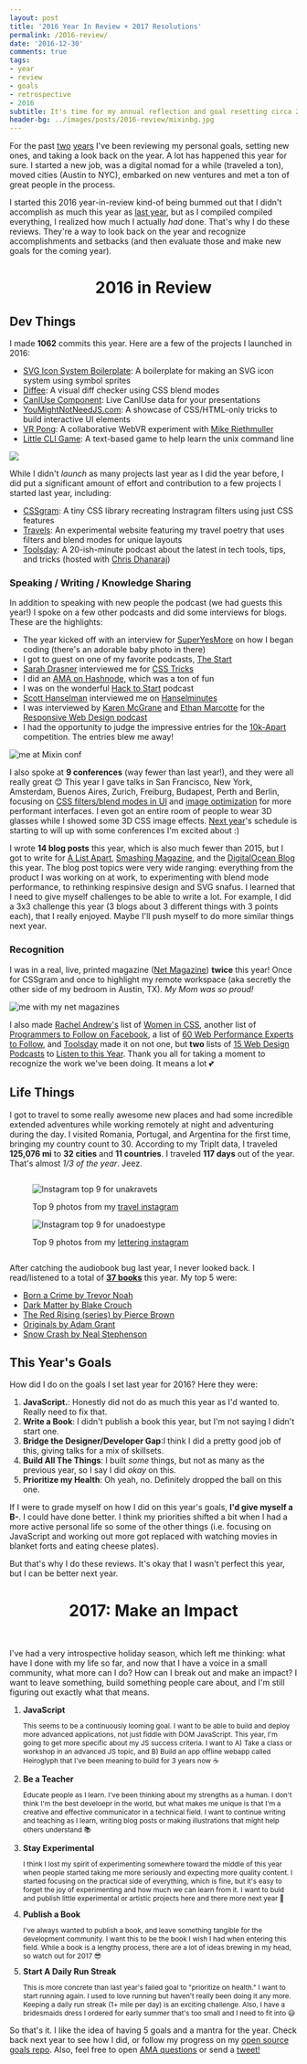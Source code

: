 ```yaml
---
layout: post
title: '2016 Year In Review + 2017 Resolutions'
permalink: /2016-review/
date: '2016-12-30'
comments: true
tags:
- year
- review
- goals
- retrospective
- 2016
subtitle: It's time for my annual reflection and goal resetting circa 2016
header-bg: ../images/posts/2016-review/mixinbg.jpg
---
```


For the past [two](http://una.im/2015-resolutions) [years](http://una.im/2015-review) I've been reviewing my personal goals, setting new ones, and taking a look back on the year. A lot has happened this year for sure. I started a new job, was a digital nomad for a while (traveled a ton), moved cities (Austin to NYC), embarked on new ventures and met a ton of great people in the process.

I started this 2016 year-in-review kind-of being bummed out that I didn't accomplish as much this year as [last year](http://una.im/2015-review), but as I compiled compiled everything, I realized how much I actually *had* done. That's why I do these reviews. They're a way to look back on the year and recognize accomplishments and setbacks (and then evaluate those and make new goals for the coming year).

<h1 style="text-align:center">2016 in Review</h1>

## Dev Things

I made **1062** commits this year. Here are a few of the projects I launched in 2016:

- [SVG Icon System Boilerplate](https://github.com/una/svg-icon-system-boilerplate): A boilerplate for making an SVG icon system using symbol sprites
- [Diffee](http://diffee.me/): A visual diff checker using CSS blend modes
- [CanIUse Component](https://github.com/una/caniuse-component): Live CanIUse data for your presentations
- [YouMightNotNeedJS.com](http://youmightnotneedjs.com/): A showcase of CSS/HTML-only tricks to build interactive UI elements
- [VR Pong](http://vr-pong.com): A collaborative WebVR experiment with [Mike Riethmuller](https://twitter.com/MikeRiethmuller)
- [Little CLI Game](http://una.im/little-cli-game/): A text-based game to help learn the unix command line

![](../images/posts/2016-review/contrib-graph.jpg)

While I didn't *launch* as many projects last year as I did the year before, I did put a significant amount of effort and contribution to a few projects I started last year, including:

- [CSSgram](http://una.im/cssgram): A tiny CSS library recreating Instragram filters using just CSS features
- [Travels](http://travels.surge.sh/): An experimental website featuring my travel poetry that uses filters and blend modes for unique layouts
- [Toolsday](http://toolsday.io/): A 20-ish-minute podcast about the latest in tech tools, tips, and tricks (hosted with [Chris Dhanaraj](https://twitter.com/chrisdhanaraj))

### Speaking / Writing / Knowledge Sharing

In addition to speaking with new people the podcast (we had guests this year!) I spoke on a few other podcasts and did some interviews for blogs. These are the highlights:

- The year kicked off with an interview for [SuperYesMore](https://superyesmore.com/cartoon-dolls-c2bbe6bb982658b3e614716715beda25) on how I began coding (there's an adorable baby photo in there)
- I got to guest on one of my favorite podcasts, [The Start](http://thestart.fm/interviews/the-unacorn)
- [Sarah Drasner](#) interviewed me for [CSS Tricks](https://css-tricks.com/an-interview-with-una-kravets/)
- I did an [AMA on Hashnode](https://hashnode.com/ama/with-una-kravets-cive3utpm07w8vi53m48rgth8), which was a ton of fun
- I was on the wonderful [Hack to Start](https://soundcloud.com/hacktostart/hacktostart-episode-121-una-kravets-ui-engineer-digital-ocean?utm_source=soundcloud&utm_campaign=share&utm_medium=twitter) podcast
- [Scott Hanselman](#) interviewed me on [Hanselminutes](http://hanselminutes.com/557/rethinking-front-end-design-and-development-with-una-kravets)
- I was interviewed by [Karen McGrane](#) and [Ethan Marcotte](#) for the [Responsive Web Design podcast](https://responsivewebdesign.com/podcast/digitalocean/)
- I had the opportunity to judge the impressive entries for the [10k-Apart](https://a-k-apart.com/) competition. The entries blew me away!

<img src="../images/posts/2016-review/mixin.jpg" alt="me at Mixin conf" class="right">

I also spoke at **9 conferences** (way fewer than last year!), and they were all really great 😊 This year I gave talks in San Francisco, New York, Amsterdam, Buenos Aires, Zurich, Freiburg, Budapest, Perth and Berlin, focusing on [CSS filters/blend modes in UI](https://vimeo.com/181110918) and [image optimization](https://vimeo.com/190871719) for more performant interfaces. I even got an entire room of people to wear 3D glasses while I showed some 3D CSS image effects. [Next year](http://una.im/speaking)'s schedule is starting to will up with some conferences I'm excited about :)

I wrote **14 blog posts** this year, which is also much fewer than 2015, but I got to write for [A List Apart](http://alistapart.com/article/finessing-fecolormatrix), [Smashing Magazine](https://www.smashingmagazine.com/2016/05/web-image-effects-performance-showdown/), and the [DigitalOcean Blog](https://responsivewebdesign.com/podcast/digitalocean/) this year. The blog post topics were very wide ranging: everything from the product I was working on at work, to experimenting with blend mode performance, to rethinking respinsive design and SVG snafus. I learned that I need to give myself challenges to be able to write a lot. For example, I did a 3x3 challenge this year (3 blogs about 3 different things with 3 points each), that I really enjoyed. Maybe I'll push myself to do more similar things next year.

### Recognition

I was in a real, live, printed magazine ([Net Magazine](http://www.creativebloq.com/net-magazine)) **twice** this year! Once for CSSgram and once to highlight my remote workspace (aka secretly the other side of my bedroom in Austin, TX). *My Mom was so proud!*

<img src="../images/posts/2016-review/netmags.jpg" alt="me with my net magazines" style="max-width:480px" class="left">

I also made [Rachel Andrew's](https://twitter.com/rachelandrew) list of [Women in CSS](https://rachelandrew.co.uk/archives/2016/10/11/the-amazing-women-of-css), another list of [Programmers to Follow on Facebook](https://www.thebalance.com/programmers-on-twitter-2072010), a list of [60 Web Performance Experts to Follow](https://www.keycdn.com/blog/web-performance-experts/), and [Toolsday](http://toolsday.io) made it on not one, but **two** lists of [15 Web Design Podcasts](https://www.elegantthemes.com/blog/resources/15-web-design-podcasts-to-add-to-your-listening-queue) to [Listen to this Year](https://www.shopify.com/partners/blog/114348998-15-web-design-podcasts-you-need-to-listen-to-in-2016). Thank you all for taking a moment to recognize the work we've been doing. It means a lot 💕

## Life Things

I got to travel to some really awesome new places and had some incredible extended adventures while working remotely at night and adventuring during the day. I visited Romania, Portugal, and Argentina for the first time, bringing my country count to 30. According to my TripIt data, I traveled **125,076 mi** to **32 cities** and **11 countries**. I traveled **117 days** out of the year. That's almost *1/3 of the year*. Jeez.

<div style="display: inline-block">
  <figure class="half--left">
    <img src="../images/posts/2016-review/unakravets-top9.jpg" alt="Instagram top 9 for unakravets">
    <p>Top 9 photos from my <a href="http://instagram.com/unakravets">travel instagram</a></p>
  </figure>

  <figure class="half--right">
    <img src="../images/posts/2016-review/unadoestype-top9.jpg" alt="Instagram top 9 for unadoestype">
    <p>Top 9 photos from my <a href="http://instagram.com/unadoestype">lettering instagram</a></p>
  </figure>
</div>

After catching the audiobook bug last year, I never looked back. I read/listened to a total of **[37 books](https://github.com/una/personal-goals/blob/master/ideas-and-misc/book-checklist.md)** this year. My top 5 were:

- [Born a Crime by Trevor Noah](https://www.amazon.com/Born-Crime-Stories-African-Childhood/dp/0399588175)
- [Dark Matter by	Blake Crouch](https://www.amazon.com/Dark-Matter-Novel-Blake-Crouch/dp/1101904224)
- [The Red Rising (series) by Pierce Brown](https://www.amazon.com/Red-Rising-Pierce-Brown/dp/034553980X)
- [Originals by Adam Grant](https://www.amazon.com/Originals-How-Non-Conformists-Move-World/dp/0525429565)
- [Snow Crash by Neal Stephenson](https://www.amazon.com/Snow-Crash-Neal-Stephenson/dp/0553380958)

## This Year's Goals

How did I do on the goals I set last year for 2016? Here they were:

1. **JavaScript.**: Honestly did not do as much this year as I'd wanted to. Really need to fix that.
2. **Write a Book**: I didn't publish a book this year, but I'm not saying I didn't start one.
3. **Bridge the Designer/Developer Gap**:I think I did a pretty good job of this, giving talks for a mix of skillsets.
4. **Build All The Things**: I built *some* things, but not as many as the previous year, so I say I did *okay* on this.
5. **Prioritize my Health**: Oh yeah, no. Definitely dropped the ball on this one.

If I were to grade myself on how I did on this year's goals, **I'd give myself a B-**. I could have done better. I think my priorities shifted a bit when I had a more active personal life so some of the other things (i.e. focusing on JavaScript and working out more got replaced with watching movies in blanket forts and eating cheese plates).

But that's why I do these reviews. It's okay that I wasn't perfect this year, but I can be better next year.

<h1 style="text-align:center">2017: Make an Impact</h1>
<br>

I've had a very introspective holiday season, which left me thinking: what have I done with my life so far, and now that I have a voice in a small community, what more can I do? How can I break out and make an impact? I want to leave something, build something people care about, and I'm still figuring out exactly what that means.

1. **JavaScript** <br><p style="font-size:85%">This seems to be a continuously looming goal. I want to be able to build and deploy more advanced applications, not just fiddle with DOM JavaScript. This year, I'm going to get more specific about my JS success criteria. I want to A) Take a class or workshop in an advanced JS topic, and B) Build an app offline webapp called Heiroglyph that I've been meaning to build for 3 years now ☕️</p>
2. **Be a Teacher** <br><p style="font-size:85%">Educate people as I learn. I've been thinking about my strengths as a human. I don't think I'm the best develoepr in the world, but what makes me unique is that I'm a creative and effective communicator in a technical field. I want to continue writing and teaching as I learn, writing blog posts or making illustrations that might help others understand 📚</p>
2. **Stay Experimental** <br><p style="font-size:85%">I think I lost my spirit of experimenting somewhere toward the middle of this year when people started taking me more seriously and expecting more quality content. I started focusing on the practical side of everything, which is fine, but it's easy to forget the joy of experimenting and how much we can learn from it. I want to buld and publish little experimental or artistic projects here and there more next year 🎨</p>
2. **Publish a Book** <br><p style="font-size:85%">I've always wanted to publish a book, and leave something tangible for the development community. I want this to be the book I wish I had when entering this field. While a book is a lengthy process, there are a lot of ideas brewing in my head, so watch out for 2017 😎</p>
3. **Start A Daily Run Streak** <br><p style="font-size:85%">This is more concrete than last year's failed goal to "prioritize on health." I want to start running again. I used to love running but haven't really been doing it any more. Keeping a daily run streak (1+ mile per day) is an exciting challenge. Also, I have a bridesmaids dress I ordered for early summer that's too small and  I need to fit into 😅</p>

So that's it. I like the idea of having 5 goals and a mantra for the year. Check back next year to see how I did, or follow my progress on my [open source goals repo](https://github.com/una/personal-goals). Also, feel free to open [AMA questions](https://github.com/una/ama) or send a [tweet!](http://twitter.com/una)